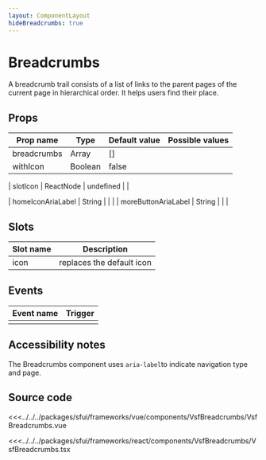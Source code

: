 ```yaml
---
layout: ComponentLayout
hideBreadcrumbs: true
---
```

# Breadcrumbs

A breadcrumb trail consists of a list of links to the parent pages of the current page in hierarchical order. It helps users find their place.

<Generate />


## Props

| Prop name   | Type    | Default value | Possible values                        |
| ----------- | ------- | ------------- | -------------------------------------- |
| breadcrumbs | Array   | []            |                                        |
| withIcon    | Boolean | false         |                                        |
<!-- react -->
| slotIcon    | ReactNode | undefined         |                                        |
<!-- end react -->
| homeIconAriaLabel    | String |       |                                        |
| moreButtonAriaLabel    | String |       |                                        |

<!-- vue -->
## Slots

| Slot name |            Description            |
| --------- | :-------------------------------: |
| icon      |     replaces the default icon     |

<!-- end vue -->

## Events

| Event name |            Trigger             |
| ---------- | :----------------------------: |
|            |                                |

## Accessibility notes

The Breadcrumbs component uses `aria-label`to indicate navigation type and page.

## Source code
<!-- vue -->
<<<../../../packages/sfui/frameworks/vue/components/VsfBreadcrumbs/VsfBreadcrumbs.vue
<!-- end vue -->
<!-- react -->
<<<../../../packages/sfui/frameworks/react/components/VsfBreadcrumbs/VsfBreadcrumbs.tsx
<!-- end react -->

